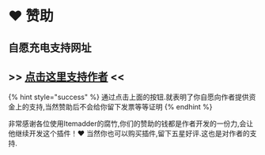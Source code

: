 # ❤️ 赞助

## 自愿充电支持网址

## &gt;&gt; [点击这里支持作者](https://donate.plugin.ga/) &lt;&lt;

{% hint style="success" %}
通过点击上面的按钮.就表明了你自愿向作者提供资金上的支持,当然赞助后不会给你留下发票等等证明
{% endhint %}

非常感谢各位使用Itemadder的腐竹,你们的赞助的钱都是作者开发的一份力,会让他继续开发这个插件！❤️ 当然你也可以购买插件,留下五星好评.这也是对作者的支持.

